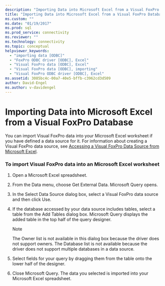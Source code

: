 ```yaml
---
description: "Importing Data into Microsoft Excel from a Visual FoxPro Database"
title: "Importing Data into Microsoft Excel from a Visual FoxPro Database | Microsoft Docs"
ms.custom: ""
ms.date: "01/19/2017"
ms.prod: sql
ms.prod_service: connectivity
ms.reviewer: ""
ms.technology: connectivity
ms.topic: conceptual
helpviewer_keywords: 
  - "importing data [ODBC]"
  - "FoxPro ODBC driver [ODBC], Excel"
  - "Visual FoxPro data [ODBC], Excel"
  - "Visual FoxPro data [ODBC], importing"
  - "Visual FoxPro ODBC driver [ODBC], Excel"
ms.assetid: 3085bc4c-00a7-40e5-bffb-c3962cd3d509
author: David-Engel
ms.author: v-davidengel
---
```

# Importing Data into Microsoft Excel from a Visual FoxPro Database
You can import Visual FoxPro data into your Microsoft Excel worksheet if you have defined a data source for it. For information about creating a Visual FoxPro data source, see [Accessing a Visual FoxPro Data Source from Microsoft Excel](../../odbc/microsoft/accessing-a-visual-foxpro-data-source-from-microsoft-excel.md).  
  
### To import Visual FoxPro data into an Microsoft Excel worksheet  
  
1.  Open a Microsoft Excel spreadsheet.  
  
2.  From the Data menu, choose Get External Data. Microsoft Query opens.  
  
3.  In the Select Data Source dialog box, select a Visual FoxPro data source and then click Use.  
  
4.  If the database accessed by your data source includes tables, select a table from the Add Tables dialog box. Microsoft Query displays the added table in the top half of the query designer.  
  
    > [!NOTE]  
    >  The Owner list is not available in this dialog box because the driver does not support owners. The Database list is not available because the driver does not support multiple databases in a data source.  
  
5.  Select fields for your query by dragging them from the table onto the lower half of the designer.  
  
6.  Close Microsoft Query. The data you selected is imported into your Microsoft Excel spreadsheet.
